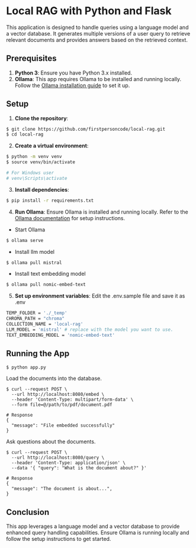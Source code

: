 # Local RAG with Python and Flask

This application is designed to handle queries using a language model and a vector database. It generates multiple versions of a user query to retrieve relevant documents and provides answers based on the retrieved context.

## Prerequisites

1. **Python 3**: Ensure you have Python 3.x installed.
2. **Ollama**: This app requires Ollama to be installed and running locally. Follow the [Ollama installation guide](https://github.com/ollama/ollama/blob/main/README.md#quickstart) to set it up.

## Setup

1. **Clone the repository**:
```bash
$ git clone https://github.com/firstpersoncode/local-rag.git
$ cd local-rag
```

2. **Create a virtual environment**:
```bash
$ python -m venv venv
$ source venv/bin/activate

# For Windows user
# venv\Scripts\activate
```

3. **Install dependencies**:
```bash
$ pip install -r requirements.txt
```

4. **Run Ollama**:
Ensure Ollama is installed and running locally. Refer to the [Ollama documentation](https://github.com/ollama/ollama/blob/main/README.md#quickstart) for setup instructions.

- Start Ollama
```bash
$ ollama serve
```
- Install llm model
```bash
$ ollama pull mistral
```
- Install text embedding model
```bash
$ ollama pull nomic-embed-text
```

5. **Set up environment variables**:
Edit the .env.sample file and save it as .env
```bash
TEMP_FOLDER = './_temp'
CHROMA_PATH = "chroma"
COLLECTION_NAME = 'local-rag'
LLM_MODEL = 'mistral' # replace with the model you want to use.
TEXT_EMBEDDING_MODEL = 'nomic-embed-text'
```

## Running the App
```bash
$ python app.py
```

Load the documents into the database.
```
$ curl --request POST \
  --url http://localhost:8080/embed \
  --header 'Content-Type: multipart/form-data' \
  --form file=@/path/to/pdf/document.pdf

# Response
{
  "message": "File embedded successfully"
}
```

Ask questions about the documents.
```
$ curl --request POST \
  --url http://localhost:8080/query \
  --header 'Content-Type: application/json' \
  --data '{ "query": "What is the document about?" }'

# Response
{
  "message": "The document is about...",
}
```

## Conclusion

This app leverages a language model and a vector database to provide enhanced query handling capabilities. Ensure Ollama is running locally and follow the setup instructions to get started.
